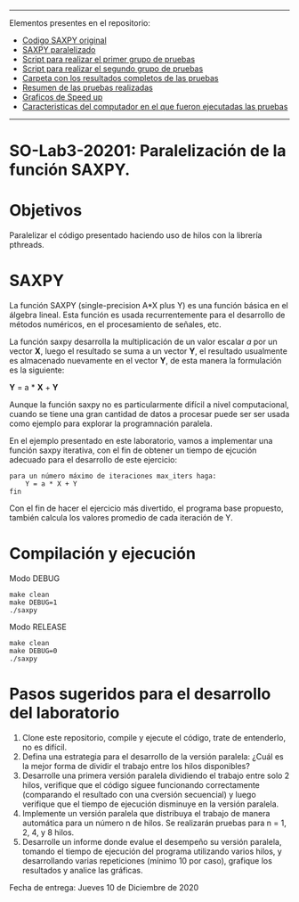 
---

Elementos presentes en el repositorio:

* [Codigo SAXPY original](./saxpy.c)
* [SAXPY paralelizado](./saxpy-v0.c)
* [Script para realizar el primer grupo de pruebas](./test_long.sh)
* [Script para realizar el segundo grupo de pruebas](./test_short.sh)
* [Carpeta con los resultados completos de las pruebas](./results/)
* [Resumen de las pruebas realizadas](./results_summary.md)
* [Graficos de Speed up](./Plot_speed_up.ipynb)
* [Caracteristicas del computador en el que fueron ejecutadas las pruebas](./lscpu.txt)

---


# SO-Lab3-20201: Paralelización de la función SAXPY.

# Objetivos
Paralelizar el código presentado haciendo uso de hilos con la librería pthreads.

# SAXPY
La función SAXPY (single-precision A\*X plus Y) es una función básica en el álgebra lineal. Esta función es usada recurrentemente para el desarrollo de métodos numéricos, en el procesamiento de señales, etc.

La función saxpy desarrolla la multiplicación de un valor escalar *a* por un vector **X**, luego el resultado se suma a un vector **Y**, el resultado usualmente es almacenado nuevamente en el vector **Y**, de esta manera la formulación es la siguiente:

**Y** = a \* **X** + **Y** 

Aunque la función saxpy no es particularmente difícil a nivel computacional, cuando se tiene una gran cantidad de datos a procesar puede ser ser usada como ejemplo para explorar la programnación paralela.  

En el ejemplo presentado en este laboratorio, vamos a implementar una función saxpy iterativa, con el fin de obtener un tiempo de ejcución adecuado para el desarrollo de este ejercicio:

```
para un número máximo de iteraciones max_iters haga: 
    Y = a * X + Y 
fin
```
Con el fin de hacer el ejercicio más divertido, el programa base propuesto, también calcula los valores promedio de cada iteración de Y. 

# Compilación y ejecución
Modo DEBUG
```
make clean
make DEBUG=1
./saxpy
```
Modo RELEASE
```
make clean
make DEBUG=0
./saxpy
```

# Pasos sugeridos para el desarrollo del laboratorio
1. Clone este repositorio, compile y ejecute el código, trate de entenderlo, no es difícil.
2. Defina una estrategia para el desarrollo de la versión paralela: ¿Cuál es la mejor forma de dividir el trabajo entre los hilos disponibles?
3. Desarrolle una primera versión paralela dividiendo el trabajo entre solo 2 hilos, verifique que el código siguee funcionando correctamente (comparando el resultado con una cversión secuencial) y luego verifique que el tiempo de ejecución disminuye en la versión paralela.
4. Implemente un versión paralela que distribuya el trabajo de manera automática para un número n de hilos. Se realizarán pruebas para n = 1, 2, 4, y 8 hilos.
5. Desarrolle un informe donde evalue el desempeño su versión paralela, tomando el tiempo de ejecución del programa utilizando varios hilos, y desarrollando varias repeticiones (mínimo 10 por caso), grafique los resultados y analice las gráficas.

Fecha de entrega: Jueves 10 de Diciembre de 2020
